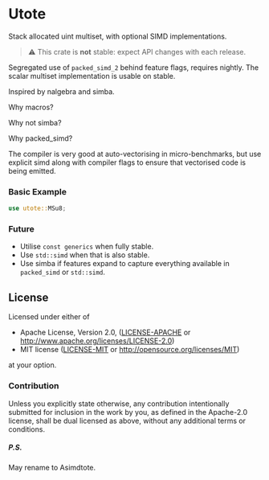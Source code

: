 # Utote

Stack allocated uint multiset, with optional SIMD implementations.

> :warning: This crate is **not** stable: expect API changes with each release.

Segregated use of `packed_simd_2` behind feature flags, requires nightly. The scalar multiset implementation is usable on stable.

Inspired by nalgebra and simba.

Why macros?

Why not simba?

Why packed_simd?

The compiler is very good at auto-vectorising in micro-benchmarks, but use explicit simd along with compiler flags to ensure that vectorised code is being emitted. 

### Basic Example

```rust
use utote::MSu8;
```

### Future

- Utilise `const generics` when fully stable.
- Use `std::simd` when that is also stable.
- Use simba if features expand to capture everything available in `packed_simd` or `std::simd`.

## License

Licensed under either of

 * Apache License, Version 2.0, ([LICENSE-APACHE](LICENSE-APACHE) or http://www.apache.org/licenses/LICENSE-2.0)
 * MIT license ([LICENSE-MIT](LICENSE-MIT) or http://opensource.org/licenses/MIT)

at your option.

### Contribution

Unless you explicitly state otherwise, any contribution intentionally submitted
for inclusion in the work by you, as defined in the Apache-2.0 license, shall be dual licensed as above, without any
additional terms or conditions.

##### P.S.
May rename to Asimdtote.
